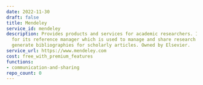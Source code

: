 ```yaml
---
date: 2022-11-30
draft: false
title: Mendeley
service_id: mendeley
description: Provides products and services for academic researchers. It is most known
  for its reference manager which is used to manage and share research papers and
  generate bibliographies for scholarly articles. Owned by Elsevier.
service_url: https://www.mendeley.com
cost: free_with_premium_features
functions:
- communication-and-sharing
repo_count: 0
---
```



